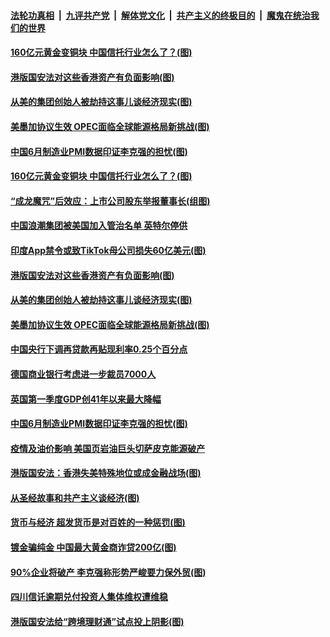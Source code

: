 ####  [法轮功真相](../../../../basic/blob/master/README.md?t=07021702) &nbsp;|&nbsp; [九评共产党](../../../../9ping.md/blob/master/README.md?t=07021702) &nbsp;|&nbsp; [解体党文化](../../../../jtdwh.md/blob/master/README.md?t=07021702)  &nbsp;|&nbsp; [共产主义的终极目的](../../../../gczydzjmd.md/blob/master/README.md?t=07021702) &nbsp;|&nbsp; [魔鬼在统治我们的世界](../../../../mgztzwmdsj.md/blob/master/README.md?t=07021702) 

#### [160亿元黄金变铜块 中国信托行业怎么了？(图)](../pages/p5/938358.md?t=07021702) 

#### [港版国安法对这些香港资产有负面影响(图)](../pages/p5/938357.md?t=07021702) 

#### [从美的集团创始人被劫持这事儿谈经济现实(图)](../pages/p5/938344.md?t=07021702) 

#### [美墨加协议生效 OPEC面临全球能源格局新挑战(图)](../pages/p5/938340.md?t=07021702) 


#### [中国6月制造业PMI数据印证李克强的担忧(图)](../pages/p5/938245.md?t=07021702) 

#### [160亿元黄金变铜块 中国信托行业怎么了？(图)](../pages/p5/938358.md?t=07021702) 

#### [“成龙魔咒”后效应：上市公司股东举报董事长(组图)](../pages/p5/938368.md?t=07021702) 

#### [中国浪潮集团被美国加入管治名单 英特尔停供](../pages/p5/938365.md?t=07021702) 

#### [印度App禁令或致TikTok母公司损失60亿美元(图)](../pages/p5/938364.md?t=07021702) 

#### [港版国安法对这些香港资产有负面影响(图)](../pages/p5/938357.md?t=07021702) 

#### [从美的集团创始人被劫持这事儿谈经济现实(图)](../pages/p5/938344.md?t=07021702) 

#### [美墨加协议生效 OPEC面临全球能源格局新挑战(图)](../pages/p5/938340.md?t=07021702) 


#### [中国央行下调再贷款再贴现利率0.25个百分点](../pages/p5/938264.md?t=07021702) 

#### [德国商业银行考虑进一步裁员7000人](../pages/p5/938262.md?t=07021702) 

#### [英国第一季度GDP创41年以来最大降幅](../pages/p5/938261.md?t=07021702) 

#### [中国6月制造业PMI数据印证李克强的担忧(图)](../pages/p5/938245.md?t=07021702) 

#### [疫情及油价影响 美国页岩油巨头切萨皮克能源破产](../pages/p5/938232.md?t=07021702) 

#### [港版国安法：香港失美特殊地位或成金融战场(图)](../pages/p5/938230.md?t=07021702) 

#### [从圣经故事和共产主义谈经济(图)](../pages/p5/938133.md?t=07021702) 

#### [货币与经济 超发货币是对百姓的一种惩罚(图)](../pages/p5/938130.md?t=07021702) 

#### [镀金骗纯金 中国最大黄金商诈贷200亿(图)](../pages/p5/938160.md?t=07021702) 

#### [90%企业将破产 李克强称形势严峻要力保外贸(图)](../pages/p5/938142.md?t=07021702) 

#### [四川信讬逾期兑付投资人集体维权遭维稳](../pages/p5/938159.md?t=07021702) 

#### [港版国安法给“跨境理财通”试点投上阴影(图)](../pages/p5/938156.md?t=07021702) 

